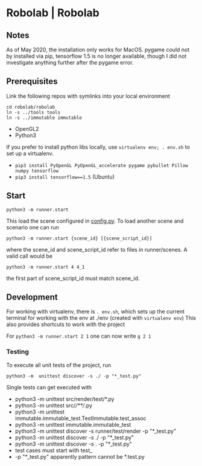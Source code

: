 # Robolab | Robolab

## Notes

As of May 2020, the installation only works for MacOS. pygame could not by installed via pip, tensorflow 1.5 is no longer available, though I did not investigate anything further after the pygame error.

## Prerequisites

Link the following repos with symlinks into your local environment

```
cd robolab/robolab
ln -s ../tools tools
ln -s ../immutable immutable
```

* OpenGL2
* Python3

If you prefer to install python libs locally, 
use `virtualenv env; . env.sh` to set up a virtualenv. 

* `pip3 install PyOpenGL PyOpenGL_accelerate pygame pybullet Pillow numpy tensorflow`
* `pip3 install tensorflow==1.5` (Ubuntu)

## Start

`python3 -m runner.start`

This load the scene configured in [config.py](runner/config.py). To load another scene
and scenario one can run

`python3 -m runner.start {scene_id} [{scene_script_id}]`

where the scene_id and scene_script_id refer to files in runner/scenes. A valid
call would be

`python3 -m runner.start 4 4_1`

the first part of scene_script_id must match scene_id.

## Development 

For working with virtualenv, there is `. env.sh`, which 
sets up the current terminal for working with the env at ./env (created with `virtualenv env`)
This also provides shortcuts to work with the project

For `python3 -m runner.start 2 1` one can now write `g 2 1`

### Testing

To execute all unit tests of the project, run

`python3 -m  unittest discover -s ./ -p "*_test.py"`

Single tests can get executed with

* python3 -m unittest src/render/test/*.py
* python3 -m unittest src/*/**/*.py
* python3 -m  unittest immutable.immutable_test.TestImmutable.test_assoc
* python3 -m  unittest immutable.immutable_test
* python3 -m unittest discover -s runner/test/render -p "*_test.py"
* python3 -m unittest discover -s ./ -p "*_test.py"
* python3 -m unittest discover -s . -p "*_test.py"
* test cases must start with test_
* -p "*_test.py" apparently pattern cannot be *.test.py
